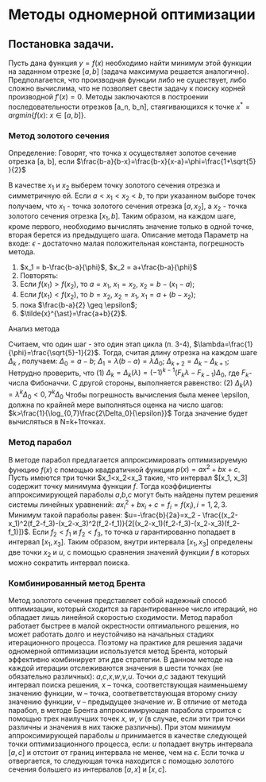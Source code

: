 # Методы одномерной оптимизации

## Постановка задачи.

Пусть дана функция $y=f(x)$ необходимо найти минимум этой функции на заданном отрезке $[a, b]$ (задача максимума решается аналогично). Предполагается, что производная функции либо не существует, либо сложно вычислима, что не позволяет свести задачу к поиску корней производной $f\prime(x)=0$. Методы заключаются в построении последовательности отрезков [a_n, b_n], стаягивающихся к точке $x^{\ast} = argmin \{ f(x):\: x  \in [a, b] \}$.

### Метод золотого сечения

Определение:
Говорят, что точка x осуществляет золотое сечение отрезка [a, b], если
$\frac{b-a}{b-x}=\frac{b-x}{x-a}=\phi=\frac{1+\sqrt{5} }{2}$

В качестве $x_1$ и $x_2$ выберем точку золотого сечения отрезка и симметричную ей. Если $a<x_1<x_2<b$, то при указанном выборе точек получаем, что $x_1$ - точка золотого сечения отрезка $[a, x_2]$, а $x_2$ - точка золотого сечения отрезка $[x_1, b]$. Таким образом, на каждом шаге, кроме первого, необходимо вычислять значение только в одной точке, вторая берется из предыдущего шага.
Описание метода
Параметр на входе:  $\epsilon$ - достаточно малая положительная константа, погрешность метода.
1. $x_1 = b-\frac{b-a}{\phi}$, $x_2 = a+\frac{b-a}{\phi}$
2. Повторять:
3. Если $f(x_1) > f(x_2)$, то $a=x_1$, $x_1=x_2$, $x_2=b-(x_1-a)$;
4. Если $f(x_1) < f(x_2)$, то $b=x_2$, $x_2=x_1$, $x_1=a+(b-x_2)$;
5. пока $\frac{b-a}{2} \geq \epsilon$;
6.  $\tilde{x}^{\ast}=\frac{a+b}{2}$.

Анализ метода

Считаем, что один шаг - это один этап цикла (п. 3-4), $\lambda=\frac{1}{\phi}=\frac{\sqrt{5}-1}{2}$. Тогда, считая длину отрезка на каждом шаге $\Delta_k$ , получаем:
$\Delta_0=a-b$;
$\Delta_1=\lambda(b-a)=\lambda\Delta_0$;
$\Delta_{k+2}=\Delta_k-\Delta_{k+1}$;
Нетрудно проверить, что
(1)
$\Delta_k=\Delta_k(\lambda)=(-1)^{k-1}(F_k\lambda-F_{k-1})\Delta_0$, где $F_k$-числа Фибоначчи.
С другой стороны, выполняется равенство:
(2)
$\Delta_k(\lambda)=\lambda^k\Delta_0<0,7^k\Delta_0$
Чтобы погрешность вычисления была менее \epsilon, должна по крайней мере выполняться оценка на число шагов:
$k>\frac{1}{\log_{0,7}\frac{2\Delta_0}{\epsilon}}$
Тогда значение будет вычисляться в N=k+1точках.

### Метод парабол 

В методе парабол предлагается аппроксимировать оптимизируемую функцию $f(x)$ с помощью квадратичной функции $p(x)=ax^2+bx+c$. Пусть имеются три точки $x_1<x_2<x_3 такие, что интервал $[x_1, x_3] содержит точку минимума функции $f$. Тогда коэффициенты аппроксимирующей параболы $a$,$b$,$c$ могут быть найдены путем решения системы линейных уравнений: $ax^2_i+bx_i+c=f_i=f(x_i), i=1,2,3$. Минимум такой параболы равен: $u=-\frac{b}{2a}=x_2 - \frac{(x_2-x_1)^2(f_2-f_3)-(x_2-x_3)^2(f_2-f_1)}{2[(x_2-x_1)(f_2-f_3)-(x_2-x_3)(f_2-f_1)]}$. Если $f_2<f_1$ и $f_2<f_3$, то точка $u$ гарантированно попадает в интервал $[x_1, x_3]$. Таким образом, внутри интервала $[x_1, x_3]$ определены две точки $x_2$ и $u$, с помощью сравнения значений функции $f$ в которых можно сократить интервал поиска.

### Комбинированный метод Брента

Метод золотого сечения представляет собой надежный способ оптимизации, который сходится за гарантированное число итераций, но обладает лишь линейной скоростью сходимости. Метод парабол работает быстрее в малой окрестности оптимального решения, но может работать долго и неустойчиво на начальных стадиях итерационного процесса. Поэтому на практике для решения задачи одномерной оптимизации используется метод Брента, который эффективно комбинирует эти две стратегии. В данном методе на каждой итерации отслеживаются значения в шести точках (не обязательно различных): $a$,$c$,$x$,$w$,$v$,$u$. Точки $a$,$c$ задают текущий интервал поиска решения, x – точка, соответствующая наименьшему значению функции, w – точка, соответветствующая второму снизу значению функции, $v$ – предыдущее значение $w$. В отличие от метода парабол, в методе Брента аппроксимирующая парабола строится с помощью трех наилучших точек $x$, $w$, $v$ (в случае, если эти три точки различны и значения в них также различны). При этом минимум аппроксимирующей параболы $u$ принимается в качестве следующей точки оптимизационного процесса, если: $u$ попадает внутрь интервала $[a, c]$ и отстоит от границ интервала не менее, чем на $\epsilon$. Если точка $u$ отвергается, то следующая точка находится с помощью золотого сечения большего из интервалов $[a, x]$ и $[x, c]$.

